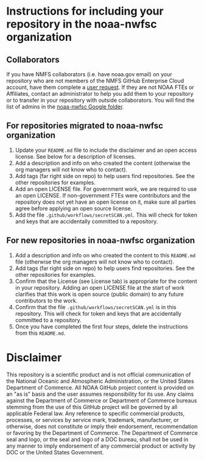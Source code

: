 # Instructions for including your repository in the noaa-nwfsc organization

## Collaborators

If you have NMFS collaborators (i.e. have noaa.gov email) on your repository who are not members of the NMFS GitHub Enterprise Cloud account, have them complete a [user request](https://sites.google.com/noaa.gov/nmfs-st-github-governance-team/github-users). If they are not NOAA FTEs or Affiliates, contact an administrator to help you add them to your repository or to transfer in your repository with outside collaborators.  You will find the list of admins in the [noaa-nwfsc Google folder](https://drive.google.com/drive/folders/1k54HDpe6AcpfZ9LZzdIARFbH6wdi8pGl?usp=sharing).

## For repositories migrated to noaa-nwfsc organization

1) Update your `README.md` file to include the disclaimer and an open access license. See below for a description of licenses.
2) Add a description and info on who created the content (otherwise the org managers will not know who to contact).
3) Add tags (far right side on repo) to help users find repositories. See the other repositories for examples.
4) Add an open LICENSE file. For government work, we are required to use an open LICENSE. If non-government FTEs were contributors and the repository does not yet have an open license on it, make sure all parties agree before applying an open source license. 
5) Add the file `.github/workflows/secretSCAN.yml`. This will check for token and keys that are accidentally committed to a repository.

## For new repositories in noaa-nwfsc organization

1) Add a description and info on who created the content to this `README.md` file (otherwise the org managers will not know who to contact).
2) Add tags (far right side on repo) to help users find repositories. See the other repositories for examples.
3) Confirm that the License (see License tab) is appropriate for the content in your repository. Adding an open LICENSE file at the start of work clarifies that this work is open source (public domain) to any future contributors to the work. 
4) Confirm that the file `.github/workflows/secretSCAN.yml` is in this repository. This will check for token and keys that are accidentally committed to a repository.
5) Once you have completed the first four steps, delete the instructions from this `README.md`.

# Disclaimer

This repository is a scientific product and is not official communication of the National Oceanic and Atmospheric Administration, or the United States Department of Commerce. All NOAA GitHub project content is provided on an "as is" basis and the user assumes responsibility for its use. Any claims against the Department of Commerce or Department of Commerce bureaus stemming from the use of this GitHub project will be governed by all applicable Federal law. Any reference to specific commercial products, processes, or services by service mark, trademark, manufacturer, or otherwise, does not constitute or imply their endorsement, recommendation or favoring by the Department of Commerce. The Department of Commerce seal and logo, or the seal and logo of a DOC bureau, shall not be used in any manner to imply endorsement of any commercial product or activity by DOC or the United States Government.

